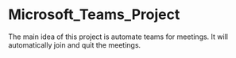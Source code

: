 # Microsoft_Teams_Project

The main idea of this project is automate teams for meetings. It will automatically join and quit the meetings. 





